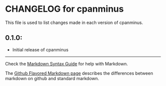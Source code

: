 # CHANGELOG for cpanminus

This file is used to list changes made in each version of cpanminus.

## 0.1.0:

* Initial release of cpanminus

- - -
Check the [Markdown Syntax Guide](http://daringfireball.net/projects/markdown/syntax) for help with Markdown.

The [Github Flavored Markdown page](http://github.github.com/github-flavored-markdown/) describes the differences between markdown on github and standard markdown.
